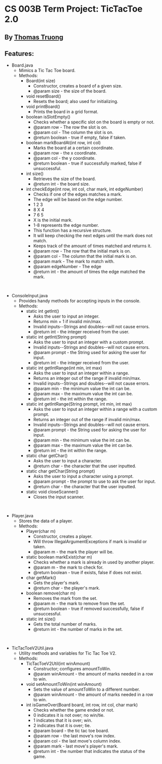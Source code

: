 # CS 003B Term Project: TicTacToe 2.0

## By <ins>Thomas Truong</ins>

## Features:
- Board.java
  - Mimics a Tic Tac Toe board.
  - Methods:
    - Board(int size)
      - Constructor, creates a board of a given size.
      - @param size - the size of the board.
    - void resetBoard()
      - Resets the board; also used for initializing.
    - void printBoard()
      - Prints the board in a grid format.
    - boolean isSlotEmpty()
      - Checks whether a specific slot on the board is empty or not.
      - @param row - The row the slot is on.
      - @param col - The column the slot is on.
      - @return boolean - true if empty, false if taken.
    - boolean markBoardAt(int row, int col)
      - Marks the board at a certain coordinate.
      - @param row - the x coordinate.
      - @param col - the y coordinate.
      - @return boolean - true if successfully marked, false if unsuccessful.
    - int size()
      - Retrieves the size of the board.
      - @return int - the board size.
    - int checkEdge(int row, int col, char mark, int edgeNumber)
      - Checks if one of the edges matches a mark.
      - The edge will be based on the edge number.
      - 1 2 3
      - 8 X 4
      - 7 6 5
      - X is the initial mark.
      - 1-8 represents the edge number.
      - This function has a recursive structure.
      - It will keep checking the next edges until the mark does not match.
      - Keeps track of the amount of times matched and returns it.
      - @param row - The row that the initial mark is on.
      - @param col - The column that the initial mark is on.
      - @param mark - The mark to match with.
      - @param edgeNumber - The edge 
      - @return int - the amount of times the edge matched the mark.

<br/>

- ConsoleInput.java
  - Provides handy methods for accepting inputs in the console.
  - Methods:
    - static int getInt()
      - Asks the user to input an integer.
      - Returns min + 1 if invalid min/max.
      - Invalid inputs--Strings and doubles--will not cause errors.
      - @return int - the integer received from the user.
    - static int getInt(String prompt)
      - Asks the user to input an integer with a custom prompt.
      - Invalid inputs--Strings and doubles--will not cause errors.
      - @param prompt - the String used for asking the user for input.
      - @return int - the integer received from the user.
    - static int getIntRange(int min, int max)
      - Asks the user to input an integer within a range.
      - Returns an integer out of the range if invalid min/max.
      - Invalid inputs--Strings and doubles--will not cause errors.
      - @param min - the minimum value the int can be.
      - @param max - the maximum value the int can be.
      - @return int - the int within the range.
    - static int getIntRange(String prompt, int min, int max)
      - Asks the user to input an integer within a range with a custom prompt.
      - Returns an integer out of the range if invalid min/max.
      - Invalid inputs--Strings and doubles--will not cause errors.
      - @param prompt - the String used for asking the user for input.
      - @param min - the minimum value the int can be.
      - @param max - the maximum value the int can be.
      - @return int - the int within the range.
    - static char getChar()
      - Asks the user to input a character.
      - @return char - the character that the user inputted.
    - static char getChar(String prompt)
      - Asks the user to input a character using a prompt.
      - @param prompt - the prompt to use to ask the user for input.
      - @return char - the character that the user inputted.
    - static void closeScanner()
      - Closes the input scanner.

<br/>

- Player.java
  - Stores the data of a player.
  - Methods:
    - Player(char m)
      - Constructor, creates a player.
      - Will throw IllegalArgumentExceptions if mark is invalid or taken.
      - @param m - the mark the player will be.
    - static boolean markExist(char m)
      - Checks whether a mark is already in used by another player.
      - @param m - the mark to check for.
      - @return boolean - true if exists, false if does not exist.
    - char getMark()
      - Gets the player's mark.
      - @return char - the player's mark.
    - boolean remove(char m)
      - Removes the mark from the set.
      - @param m - the mark to remove from the set.
      - @return boolean - true if removed successfully, false if unsuccessful.
    - static int size()
      - Gets the total number of marks.
      - @return int - the number of marks in the set.

<br/>

- TicTacToeV2Util.java
  - Utility methods and variables for Tic Tac Toe V2.
  - Methods:
    - TicTacToeV2Util(int winAmount)
      - Constructor; configures amountToWin.
      - @param winAmount - the amount of marks needed in a row to win.
    - void setAmountToWin(int winAmount)
      - Sets the value of amountToWin to a different number.
      - @param winAmount - the amount of marks needed in a row to win.
    - int isGameOver(Board board, int row, int col, char mark)
      - Checks whether the game ended or not.
      - 0 indicates it is not over; no win/tie.
      - 1 indicates that it is over; win.
      - 2 indicates that it is over; tie.
      - @param board - the tic tac toe board.
      - @param row - the last move's row index.
      - @param col - the last move's column index.
      - @param mark - last move's player's mark.
      - @return int - the number that indicates the status of the game.
